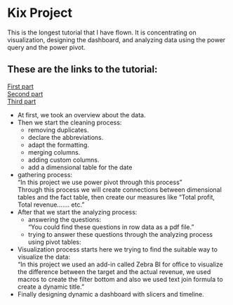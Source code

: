 # Kix Project
This is the longest tutorial that I have flown. It is concentrating on visualization, designing the dashboard, and analyzing data using the power query and the power pivot.
## These are the links to the tutorial: 
[First part](https://youtu.be/Nj1jIETf0ow?si=0cLNViMdy-J2yYvX)<br>
[Second part](https://youtu.be/s7IKZW0Cc4Q?si=Ksqd4uMuHvTamDIQ)<br>
[Third part](https://youtu.be/NiiEJsBg57k?si=UpSJL40Ul0YHErn9)<br>
<ul>
<li> At first, we took an overview about the data.
<li> Then we start the cleaning process:
  <ul>
<li> removing duplicates. 
<li> declare the abbreviations.
<li> adapt the formatting.
<li> merging columns.
<li> adding custom columns.
<li> add a dimensional table for the date

  </ul>
<li> gathering process:<br>
          “In this project we use power pivot through this process”<br>
Through this process we will create connections between dimensional tables and the fact table, then create our measures like “Total profit, Total revenue……. etc.”
<li> After that we start the analyzing process:
  <ul>
   <li> answering the questions:<br>
 “You could find these questions in row data as a pdf file.”
 <li> trying to answer these questions through the analyzing process using pivot tables:<br>
 
   
  </ul>
   

<li> Visualization process starts here we trying to find the suitable way to visualize the data:<br>
“In this project we used an add-in called Zebra BI for office to visualize the difference between the target and the actual revenue, we used macros to create the filter bottom and also we used text join formula to create a dynamic title.”
<li> Finally designing dynamic a dashboard with slicers and timeline.
 



</ul>

